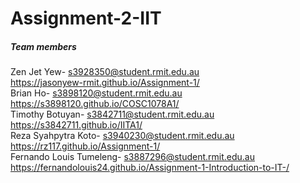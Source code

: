 # Assignment-2-IIT
##### Team members
Zen Jet Yew- s3928350@student.rmit.edu.au  
https://jasonyew-rmit.github.io/Assignment-1/  
Brian Ho- s3898120@student.rmit.edu.au  
https://s3898120.github.io/COSC1078A1/  
Timothy Botuyan- s3842711@student.rmit.edu.au  
https://s3842711.github.io/IITA1/  
Reza Syahpytra Koto- s3940230@student.rmit.edu.au  
https://rz117.github.io/Assignment-1/  
Fernando Louis Tumeleng- s3887296@student.rmit.edu.au  
https://fernandolouis24.github.io/Assignment-1-Introduction-to-IT-/